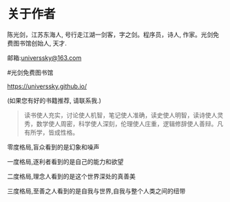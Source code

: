 # 关于作者
 
陈光剑，江苏东海人, 号行走江湖一剑客，字之剑。程序员，诗人, 作家。光剑免费图书馆创始人, 天才. 

邮箱:universsky@163.com

#光剑免费图书馆

https://universsky.github.io/


(如果您有好的书籍推荐, 请联系我.)

> 读书使人充实，讨论使人机智，笔记使人准确，读史使人明智，读诗使人灵秀，数学使人周密，科学使人深刻，伦理使人庄重，逻辑修辞使人善辩。凡有所学，皆成性格。



零度格局,盲众看到的是幻象和噪声

一度格局,逐利者看到的是自己的能力和欲望

二度格局,理念人看到的是这个世界深处的真善美

三度格局,至善之人看到的是自我与世界,自我与整个人类之间的纽带


